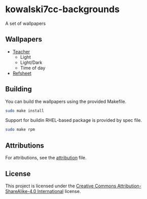# kowalski7cc-backgrounds

A set of wallpapers

## Wallpapers

- [Teacher](teacher/)
  - Light
  - Light/Dark
  - Time of day
- [Refsheet](refsheet/)

## Building

You can build the wallpapers using the provided Makefile.

```bash
sudo make install
```

Support for buildin RHEL-based package is provided by spec file.

```bash
sudo make rpm
```

## Attributions

For attributions, see the [attribution](Attribution) file.

## License

This project is licensed under the [Creative Commons Attribution-ShareAlike-4.0 International](COPYING) license.